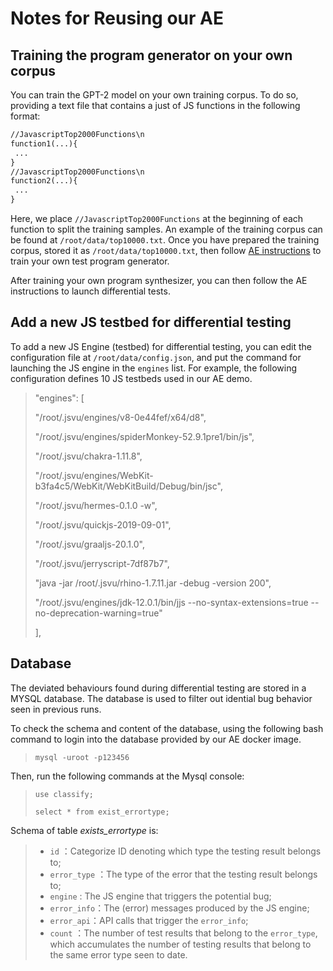 # Notes for Reusing our AE

## Training the program generator on your own corpus

You can train the GPT-2 model on your own training corpus. To do so, providing a text file that contains a just of JS functions in the following format: 

```txt
//JavascriptTop2000Functions\n
function1(...){
 ...
}
//JavascriptTop2000Functions\n
function2(...){
 ...
}
```
Here, we place `//JavascriptTop2000Functions` at the beginning of each function to split the training samples. An example of the training corpus can be found at ```/root/data/top10000.txt```. Once you have prepared the training corpus, stored it as ```/root/data/top10000.txt```, then follow [AE instructions](./README.md#generator) to train your own test program generator. 

After training your own program synthesizer, you can then follow the AE instructions to launch differential tests. 

## Add a new JS testbed for differential testing
To add a new JS Engine (testbed) for differential testing, you can edit the configuration file at ```/root/data/config.json```, and put the command for launching the JS engine in the ``engines`` list. For example, the following configuration defines 10 JS testbeds used in our AE demo. 

>  "engines": [
>  
>    "/root/.jsvu/engines/v8-0e44fef/x64/d8",
>     
>    "/root/.jsvu/engines/spiderMonkey-52.9.1pre1/bin/js",
>    
>    "/root/.jsvu/chakra-1.11.8",
>    
>    "/root/.jsvu/engines/WebKit-b3fa4c5/WebKit/WebKitBuild/Debug/bin/jsc",
>    
>    "/root/.jsvu/hermes-0.1.0 -w",
>    
>    "/root/.jsvu/quickjs-2019-09-01",
>    
>    "/root/.jsvu/graaljs-20.1.0",
>    
>    "/root/.jsvu/jerryscript-7df87b7",
>    
>    "java -jar  /root/.jsvu/rhino-1.7.11.jar -debug -version 200",
>    
>    "/root/.jsvu/engines/jdk-12.0.1/bin/jjs --no-syntax-extensions=true --no-deprecation-warning=true"
>    
>  ],

## Database

The deviated behaviours found during differential testing are stored in a MYSQL database. The database is used to filter out idential bug behavior seen in previous runs. 

To check the schema and content of the database, using the following bash command to login into the database provided by our AE docker image. 

>```mysql -uroot -p123456 ```

Then, run the following commands at the Mysql console: 

>```use classify;```
>
> ```select * from exist_errortype;```

Schema of table *exists_errortype* is:

> - `id` ：Categorize ID denoting which type the testing result belongs to;
> - `error_type` ：The type of the error that the testing result belongs to;
> - `engine` : The JS engine that triggers the potential bug;
> - `error_info`：The (error) messages produced by the JS engine;
> - `error_api`：API calls that trigger the `error_info`;
> - `count` ：The number of test results that belong to the `error_type`, which accumulates the number of testing results that belong to the same error type seen to date.
